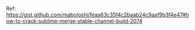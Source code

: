 Ref: https://gist.github.com/maboloshi/feaa63c35f4c2baab24c9aaf9b3f4e47#how-to-crack-sublime-merge-stable-channel-build-2074

